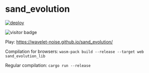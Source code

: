 # sand_evolution

[![deploy](https://github.com/wavelet-noise/sand_evolution/actions/workflows/push_to_master.yml/badge.svg?branch=master)](https://github.com/wavelet-noise/sand_evolution/actions/workflows/push_to_master.yml)

![visitor badge](https://visitor-badge.glitch.me/badge?page_id=wavelet-noise.sand_evolution)

Play: https://wavelet-noise.github.io/sand_evolution/

Compilation for browsers: 
```wasm-pack build --release --target web sand_evolution_lib```

Regular compilation:
```cargo run --release```
